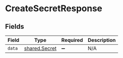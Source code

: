 # CreateSecretResponse


## Fields

| Field                                          | Type                                           | Required                                       | Description                                    |
| ---------------------------------------------- | ---------------------------------------------- | ---------------------------------------------- | ---------------------------------------------- |
| `data`                                         | [shared.Secret](../../models/shared/secret.md) | :heavy_minus_sign:                             | N/A                                            |